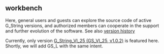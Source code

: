 ## workbench

Here, general users and guests can explore the source code of active G_String versions, and authorized members can cooperate in the support and further evolution of the software. See also [version history](../../../tree/main/workbench/GS_VI_25)

Currently, only version [G_String_VI_25 (GS_VI_25, v1.0.2)](../workbench/GS_VI_25) is featured here. Shortly, we will add GS_L with the same intent.
